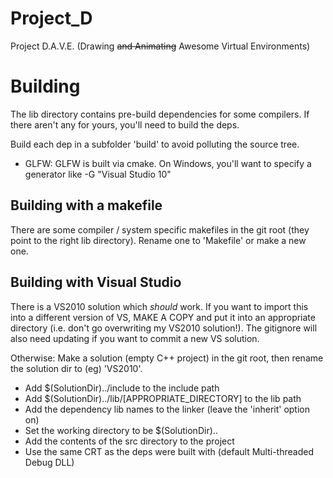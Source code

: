 Project_D
=========

Project D.A.V.E. (Drawing ~~and Animating~~ Awesome Virtual Environments)

Building
=========

The lib directory contains pre-build dependencies for some compilers.
If there aren't any for yours, you'll need to build the deps.

Build each dep in a subfolder 'build' to avoid polluting the source tree.

- GLFW:
GLFW is built via cmake. On Windows, you'll want to specify a generator like
  -G "Visual Studio 10"

Building with a makefile
-------------------------

There are some compiler / system specific makefiles in the git root (they point to the right lib directory). Rename one to 'Makefile' or make a new one.

Building with Visual Studio
---------------------------

There is a VS2010 solution which _should_ work. If you want to import this into a different version of VS, MAKE A COPY and put it into an appropriate directory (i.e. don't go overwriting my VS2010 solution!). The gitignore will also need updating if you want to commit a new VS solution.

Otherwise: Make a solution (empty C++ project) in the git root, then rename the solution dir to (eg) 'VS2010'.
- Add $(SolutionDir)../include to the include path
- Add $(SolutionDir)../lib/[APPROPRIATE_DIRECTORY] to the lib path
- Add the dependency lib names to the linker (leave the 'inherit' option on)
- Set the working directory to be $(SolutionDir)..
- Add the contents of the src directory to the project
- Use the same CRT as the deps were built with (default Multi-threaded Debug DLL)


